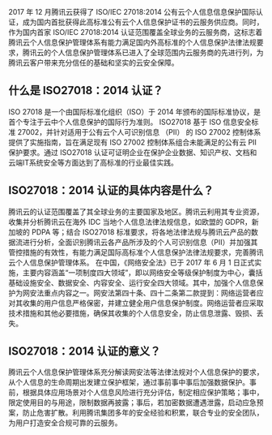 2017 年 12 月腾讯云获得了 ISO/IEC 27018:2014 公有云个人信息信息保护国际认证，成为国内首批获得此高标准公有云个人信息保护证书的云服务供应商。同时，作为国内首家 ISO/IEC 27018:2014 认证范围覆盖全球业务的云服务商，这标志着腾讯云个人信息保护管理体系有能力满足国内外高标准的个人信息保护法律法规要求，腾讯云的个人信息保护管理体系已进入了全球范围内云服务商的先进行列，为腾讯云客户带来充分信任的基础和坚实的云安全保障。

## 什么是 ISO27018：2014 认证？
ISO 27018 是一个由国际标准化组织（ISO）于 2014 年颁布的国际标准协议，是首个专注于云中个人信息保护的国际行为准则。
ISO27018 基于 ISO 信息安全标准 27002，并针对适用于公有云个人可识别信息 （PII） 的 ISO 27002 控制体系提供了实施指南，旨在满足现有 ISO 27002 控制体系组合未能满足的公有云 PII 保护要求。通过 ISO27018 认证可证明企业在保护企业数据、知识产权、文档和云端IT系统安全等方面达到了高标准的行业最佳实践。

## ISO27018：2014 认证的具体内容是什么？
腾讯云的认证范围覆盖了其全球业务的主要国家及地区。腾讯云利用其专业资源，收集并分析腾讯云在海外 IDC 当地个人信息法律法规信息，如欧盟的 GDPR，新加坡的 PDPA 等；结合 ISO27018 标准要求，将各地法律法规与腾讯云产品的数据流进行分析，全面识别腾讯云各产品所涉及的个人可识别信息（PII）并加强其管控措施的有效性，有能力满足国际高标准个人信息保护法律法规要求，完善腾讯云个人信息保护管理体系。
在中国，《网络安全法》已于 2017 年 6 月 1 日正式实施，主要内容涵盖“一项制度四大领域”，即以网络安全等级保护制度为中心，囊括基础设施安全、数据安全、内容安全、运行安全四大领域。其中，加强个人信息保护为网安法重点内容之一。网安法第四十条、四十二条第二款提到：网络运营者应对其收集的用户信息严格保密，并建立健全用户信息保护制度。网络运营者应采取技术措施和其他必要措施，确保其收集的个人信息安全，防止信息泄露、毁损、丢失。

## ISO27018：2014 认证的意义？
腾讯云个人信息保护管理体系充分解读网安法等法律法规对个人信息保护的要求，从个人信息的生命周期出发建立保护框架，通过事前事中事后加强数据保护。事前，根据具体应用场景对个人信息风险进行充分评估，制定相应保护策略；事中，限定使用目的与用途，限制数据再披露；事后，若加密数据遭遇泄露，启动应急预案，防止危害扩散。利用腾讯集团多年的安全经验和积累，联合专业的安全团队，为用户打造安全合规可靠的云服务。
